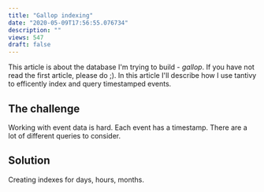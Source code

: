 ```yaml
---
title: "Gallop indexing"
date: "2020-05-09T17:56:55.076734"
description: ""
views: 547
draft: false
---
```

This article is about the database I'm trying to build - _gallop_. If you have not read the first article, please do ;). In this article I'll describe how I use tantivy to efficently index and query timestamped events.

## The challenge

Working with event data is hard. Each event has a timestamp. There are a lot of different queries to consider.

## Solution

Creating indexes for days, hours, months.
